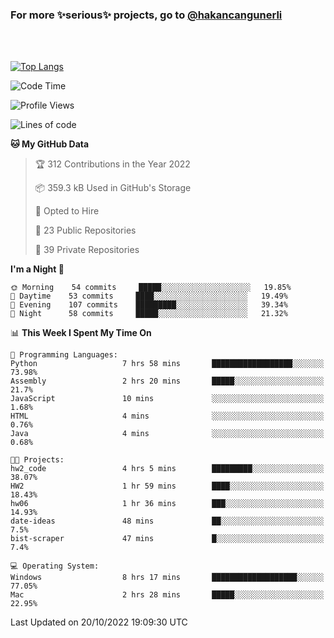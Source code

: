 ### For more ✨serious✨ projects, go to [@hakancangunerli](https://github.com/hakancangunerli)

<br>
<br>



[![Top Langs](https://github-readme-stats.vercel.app/api/top-langs/?username=63616e&layout=compact&hide=tex,html,shell,assembly,C&langs_count=6&exclude_repo=2015-csharp)](https://github.com/anuraghazra/github-readme-stats)


<!--START_SECTION:waka-->
![Code Time](http://img.shields.io/badge/Code%20Time-253%20hrs%2041%20mins-blue)

![Profile Views](http://img.shields.io/badge/Profile%20Views-1-blue)

![Lines of code](https://img.shields.io/badge/From%20Hello%20World%20I%27ve%20Written-867%20Thousand%20lines%20of%20code-blue)

**🐱 My GitHub Data** 

> 🏆 312 Contributions in the Year 2022
 > 
> 📦 359.3 kB Used in GitHub's Storage 
 > 
> 💼 Opted to Hire
 > 
> 📜 23 Public Repositories 
 > 
> 🔑 39 Private Repositories  
 > 
**I'm a Night 🦉** 

```text
🌞 Morning    54 commits     █████░░░░░░░░░░░░░░░░░░░░   19.85% 
🌆 Daytime    53 commits     ████░░░░░░░░░░░░░░░░░░░░░   19.49% 
🌃 Evening    107 commits    █████████░░░░░░░░░░░░░░░░   39.34% 
🌙 Night      58 commits     █████░░░░░░░░░░░░░░░░░░░░   21.32%

```


📊 **This Week I Spent My Time On** 

```text
💬 Programming Languages: 
Python                   7 hrs 58 mins       ██████████████████░░░░░░░   73.98% 
Assembly                 2 hrs 20 mins       █████░░░░░░░░░░░░░░░░░░░░   21.7% 
JavaScript               10 mins             ░░░░░░░░░░░░░░░░░░░░░░░░░   1.68% 
HTML                     4 mins              ░░░░░░░░░░░░░░░░░░░░░░░░░   0.76% 
Java                     4 mins              ░░░░░░░░░░░░░░░░░░░░░░░░░   0.68%

🐱‍💻 Projects: 
hw2_code                 4 hrs 5 mins        █████████░░░░░░░░░░░░░░░░   38.07% 
HW2                      1 hr 59 mins        ████░░░░░░░░░░░░░░░░░░░░░   18.43% 
hw06                     1 hr 36 mins        ███░░░░░░░░░░░░░░░░░░░░░░   14.93% 
date-ideas               48 mins             ██░░░░░░░░░░░░░░░░░░░░░░░   7.5% 
bist-scraper             47 mins             █░░░░░░░░░░░░░░░░░░░░░░░░   7.4%

💻 Operating System: 
Windows                  8 hrs 17 mins       ███████████████████░░░░░░   77.05% 
Mac                      2 hrs 28 mins       █████░░░░░░░░░░░░░░░░░░░░   22.95%

```


 Last Updated on 20/10/2022 19:09:30 UTC
<!--END_SECTION:waka-->


